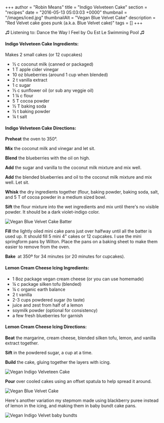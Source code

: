 +++
author = "Robin Means"
title = "Indigo Velveteen Cake"
section = "recipes"
date = "2016-05-13 05:03:03 +0000"
thumbnail = "/images/iced.jpg"
thumbnailAlt = "Vegan Blue Velvet Cake"
description = "Red Velvet cake goes punk (a.k.a. Blue Velvet cake)"
tags = []
+++

♫&nbsp;Listening to: Dance the Way I Feel by Ou Est Le Swimming Pool ♫



#### Indigo Velveteen Cake Ingredients:

Makes 2 small cakes (or 12 cupcakes)

- ½ c coconut milk (canned or packaged)
- 1 T apple cider vinegar
- 10 oz blueberries (around 1 cup when blended)
- 2 t vanilla extract
- 1 c sugar
- ⅓ c sunflower oil (or sub any veggie oil)
- 1 ¼ c flour
- 5 T cocoa powder
- ½ T baking soda
- ½ t baking powder
- ¼ t salt



#### Indigo Velveteen Cake Directions:

**Preheat** the oven to 350°.

**Mix** the coconut milk and vinegar and let sit.

**Blend** the blueberries with the oil on high.

**Add** the sugar and vanilla to the coconut milk mixture and mix well.

**Add** the blended blueberries and oil to the coconut milk mixture and mix well. Let sit.

**Whisk** the dry ingredients together (flour, baking powder, baking soda, salt, and 5 T of cocoa powder in a medium sized bowl.

**Sift** the flour mixture into the wet ingredients and mix until there's no visible powder. It should be a dark violet-indigo color.

![Vegan Blue Velvet Cake Batter](/images/batter.jpg)

**Fill** the lightly oiled mini cake pans just over halfway until all the batter is used up. It should fill 5 mini 4" cakes or 12 cupcakes. I use the mini springform pans by Wilton. Place the pans on a baking sheet to make them easier to remove from the oven.

**Bake&nbsp;** at 350º for 34 minutes (or 20 minutes for cupcakes).



#### Lemon Cream Cheese Icing Ingredients:

- 1 8oz package vegan cream cheese (or you can use homemade)
- ¼ c&nbsp;package silken tofu (blended)
- ¼ c organic earth balance
- 2 t vanilla
- 2-3 cups powdered sugar (to taste)
- juice and zest from half of a lemon
- soymilk powder (optional for consistency)
- a few fresh blueberries for garnish



#### Lemon Cream Cheese Icing Directions:

**Beat** the margarine, cream cheese, blended silken tofu, lemon, and vanilla extract together.

**Sift** in the powdered sugar, a cup at a time.

**Build** the cake, gluing together the layers with icing.

![Vegan Indigo Velveteen Cake](/images/stacking-cake.jpg)

**Pour** over cooled cakes using an offset spatula to help spread it around.

![Vegan Blue Velvet Cake](/images/iced.jpg)

Here's another variation my stepmom made using blackberry puree instead of lemon in the icing, and making them in baby bundt cake pans.

![Vegan Indigo Velvet baby bundts](/images/bundt-cake.jpg)

